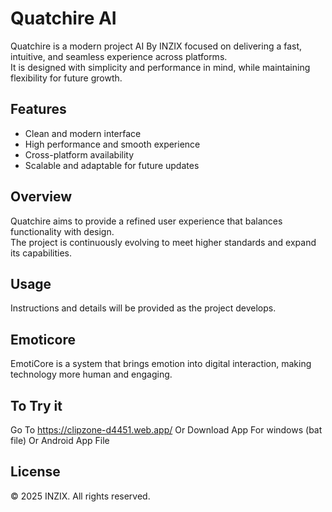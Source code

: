 # Quatchire AI

Quatchire is a modern project AI By INZIX focused on delivering a fast, intuitive, and seamless experience across platforms.  
It is designed with simplicity and performance in mind, while maintaining flexibility for future growth.

## Features
- Clean and modern interface  
- High performance and smooth experience  
- Cross-platform availability  
- Scalable and adaptable for future updates  

## Overview
Quatchire aims to provide a refined user experience that balances functionality with design.  
The project is continuously evolving to meet higher standards and expand its capabilities.  

## Usage
Instructions and details will be provided as the project develops.  

## Emoticore
EmotiCore is a system that brings emotion into digital interaction, making technology more human and engaging.

## To Try it
Go To https://clipzone-d4451.web.app/ Or Download App For windows (bat file) Or Android App File

## License
© 2025 INZIX. All rights reserved.


